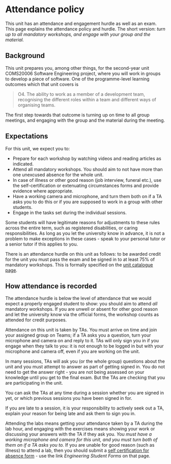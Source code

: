 # Attendance policy

This unit has an attendance and engagement hurdle as well as an exam. This page explains the attendance policy and hurdle. The short version: _turn up to all mandatory workshops, and engage with your group and the material._

## Background

This unit prepares you, among other things, for the second-year unit COMS20006 Software Engineering project, where you will work in groups to develop a piece of software. One of the programme-level learning outcomes which that unit covers is

> O4. The ability to work as a member of a development team, recognising the different roles within a team and different ways of organising teams.

The first step towards that outcome is turning up on time to all group meetings, and engaging with the group and the material during the meeting.

## Expectations

For this unit, we expect you to:
  - Prepare for each workshop by watching videos and reading articles as indicated.
  - Attend all mandatory workshops. You should aim to not have more than one unexcused absence for the whole unit.
  - In case of illness or other good reason (job interview, funeral etc.), use the self-certification or extenuating circumstances forms and provide evidence where appropriate.
  - Have a working camera and microphone, and turn them both on if a TA asks you to do this or if you are supposed to work in a group with other students.
  - Engage in the tasks set during the individual sessions.

Some students will have legitimate reasons for adjustments to these rules across the entire term, such as registered disabilities, or caring responsibilities. As long as you let the university know in advance, it is not a problem to make exceptions in these cases - speak to your personal tutor or a senior tutor if this applies to you.

There is an attendance hurdle on this unit as follows: to be awarded credit for the unit you must pass the exam and be signed in to at least 75% of mandatory workshops. This is formally specified on the [unit catalogue page](https://www.bris.ac.uk/unit-programme-catalogue/UnitDetails.jsa?ayrCode=20%2F21&unitCode=COMS10012). 

## How attendance is recorded

The attendance hurdle is below the level of attendance that we would expect a properly engaged student to show: you should aim to attend _all_ mandatory workshops. If you are unwell or absent for other good reason and let the university know via the official forms, the workshop counts as attended for credit purposes.

Attendance on this unit is taken by TAs. You must arrive on time and join your assigned group on Teams; if a TA asks you a question, turn your microphone and camera on and reply to it. TAs will only sign you in if you engage when they talk to you: it is not enough to be logged in but with your microphone and camera off, even if you are working on the unit.

In many sessions, TAs will ask you (or the whole group) questions about the unit and you must attempt to answer as part of getting signed in. You do not need to get the answer right - you are not being assessed on your knowledge until you get to the final exam. But the TAs are checking that you are participating in the unit.

You can ask the TAs at any time during a session whether you are signed in yet, or which previous sessions you have been signed in for.

If you are late to a session, it is your responsibility to actively seek out a TA, explain your reason for being late and ask them to sign you in.

Attending the labs means getting your attendance taken by a TA during the lab hour, and engaging with the exercises means showing your work or discussing your answers with the TA if they ask you. _You must have a working microphone and camera for this unit, and you must turn both of them on if a TA asks you to._ If you are unable for good reason (such as illness) to attend a lab, then you should submit a [self certification for absence form](http://www.bristol.ac.uk/engineering/current-students/student-systems/) - use the link _Engineering Student Forms_ on that page.